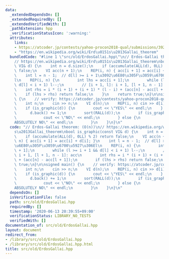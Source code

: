 ```yaml
---
data:
  _extendedDependsOn: []
  _extendedRequiredBy: []
  _extendedVerifiedWith: []
  _pathExtension: hpp
  _verificationStatusIcon: ':warning:'
  attributes:
    links:
    - https://atcoder.jp/contests/yahoo-procon2018-qual/submissions/3925879
    - "https://en.wikipedia.org/wiki/Erd\u0151s\u2013Gallai_theorem"
  bundledCode: "#line 1 \"src/old/ErdosGallai.hpp\"\n// Erdos-Gallai theorem: (O(n))\n\
    // https://en.wikipedia.org/wiki/Erd\u0151s\u2013Gallai_theorem\nbool is_graphic(const\
    \ VI& d) {\n    int n = d.size();\n    if (accumulate(ALL(d), 0LL) % 2) return\
    \ false;\n    VI acc(n + 1);\n    REP(i, n) { acc[i + 1] = acc[i] + d[i]; }\n\
    \    int l = n - 1;  // d[l] >= i + 1\u3092\u6E80\u305F\u3059\u6700\u5927\u306E\
    l\n    REP(i, n) {\n        int lhs = acc[i + 1];\n        while (l >= i + 1 &&\
    \ d[l] < i + 1) l--;\n        // [i + 1, l]: i + 1, [l + 1, n - 1]: acc\n    \
    \    int rhs = i * (i + 1) + (i + 1) * (l - i) + (acc[n] - acc[l + 1]);\n    \
    \    if (lhs > rhs) return false;\n    }\n    return true;\n}\n\nsigned main()\
    \ {\n    // verify: https://atcoder.jp/contests/yahoo-procon2018-qual/submissions/3925879\n\
    \    int n;\n    cin >> n;\n    VI d(n);\n    REP(i, n) cin >> d[i];\n\n    sort(RALL(d));\n\
    \    if (is_graphic(d)) {\n        cout << \"YES\" << endl;\n    } else {\n  \
    \      d.back() += 1;\n        sort(RALL(d));\n        if (is_graphic(d)) {\n\
    \            cout << \"NO\" << endl;\n        } else {\n            cout << \"\
    ABSOLUTELY NO\" << endl;\n        }\n    }\n}\n"
  code: "// Erdos-Gallai theorem: (O(n))\n// https://en.wikipedia.org/wiki/Erd\u0151\
    s\u2013Gallai_theorem\nbool is_graphic(const VI& d) {\n    int n = d.size();\n\
    \    if (accumulate(ALL(d), 0LL) % 2) return false;\n    VI acc(n + 1);\n    REP(i,\
    \ n) { acc[i + 1] = acc[i] + d[i]; }\n    int l = n - 1;  // d[l] >= i + 1\u3092\
    \u6E80\u305F\u3059\u6700\u5927\u306El\n    REP(i, n) {\n        int lhs = acc[i\
    \ + 1];\n        while (l >= i + 1 && d[l] < i + 1) l--;\n        // [i + 1, l]:\
    \ i + 1, [l + 1, n - 1]: acc\n        int rhs = i * (i + 1) + (i + 1) * (l - i)\
    \ + (acc[n] - acc[l + 1]);\n        if (lhs > rhs) return false;\n    }\n    return\
    \ true;\n}\n\nsigned main() {\n    // verify: https://atcoder.jp/contests/yahoo-procon2018-qual/submissions/3925879\n\
    \    int n;\n    cin >> n;\n    VI d(n);\n    REP(i, n) cin >> d[i];\n\n    sort(RALL(d));\n\
    \    if (is_graphic(d)) {\n        cout << \"YES\" << endl;\n    } else {\n  \
    \      d.back() += 1;\n        sort(RALL(d));\n        if (is_graphic(d)) {\n\
    \            cout << \"NO\" << endl;\n        } else {\n            cout << \"\
    ABSOLUTELY NO\" << endl;\n        }\n    }\n}\n"
  dependsOn: []
  isVerificationFile: false
  path: src/old/ErdosGallai.hpp
  requiredBy: []
  timestamp: '2020-06-13 20:39:55+09:00'
  verificationStatus: LIBRARY_NO_TESTS
  verifiedWith: []
documentation_of: src/old/ErdosGallai.hpp
layout: document
redirect_from:
- /library/src/old/ErdosGallai.hpp
- /library/src/old/ErdosGallai.hpp.html
title: src/old/ErdosGallai.hpp
---
```

